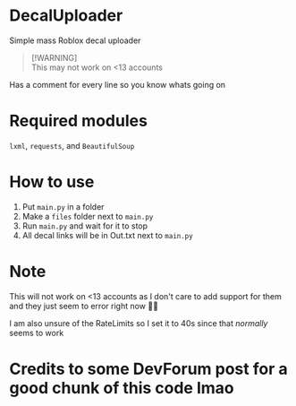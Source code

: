 # DecalUploader
Simple mass Roblox decal uploader

> [!WARNING]\
> This may not work on <13 accounts

Has a comment for every line so you know whats going on

# Required modules
`lxml`, `requests`, and `BeautifulSoup`

# How to use
1. Put `main.py` in a folder
2. Make a `files` folder next to `main.py`
3. Run `main.py` and wait for it to stop
4. All decal links will be in Out.txt next to `main.py`

# Note
This will not work on <13 accounts as I don't care to add support for them and they just seem to error right now 🤷‍♀️

I am also unsure of the RateLimits so I set it to 40s since that *normally* seems to work

# Credits to some DevForum post for a good chunk of this code lmao

